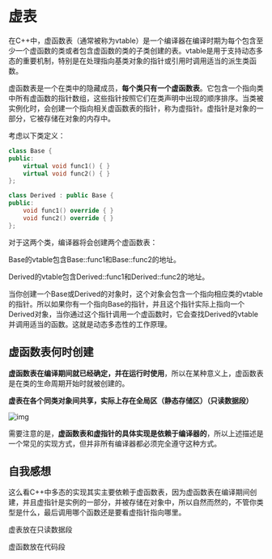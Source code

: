 # 虚表

在C++中，虚函数表（通常被称为vtable）是一个编译器在编译时期为每个包含至少一个虚函数的类或者包含虚函数的类的子类创建的表。vtable是用于支持动态多态的重要机制，特别是在处理指向基类对象的指针或引用时调用适当的派生类函数。

虚函数表是一个在类中的隐藏成员，**每个类只有一个虚函数表**。它包含一个指向类中所有虚函数的指针数组，这些指针按照它们在类声明中出现的顺序排序。当类被实例化时，会创建一个指向相关虚函数表的指针，称为虚指针。虚指针是对象的一部分，它被存储在对象的内存中。

考虑以下类定义：

```c++
class Base {
public:
    virtual void func1() { }
    virtual void func2() { }
};

class Derived : public Base {
public:
    void func1() override { }
    void func2() override { }
};
```

对于这两个类，编译器将会创建两个虚函数表：

Base的vtable包含Base::func1和Base::func2的地址。

Derived的vtable包含Derived::func1和Derived::func2的地址。

当你创建一个Base或Derived的对象时，这个对象会包含一个指向相应类的vtable的指针。所以如果你有一个指向Base的指针，并且这个指针实际上指向一个Derived对象，当你通过这个指针调用一个虚函数时，它会查找Derived的vtable并调用适当的函数。这就是动态多态性的工作原理。

## 虚函数表何时创建

**虚函数表在编译期间就已经确定，并在运行时使用**，所以在某种意义上，虚函数表是在类的生命周期开始时就被创建的。

**虚表在各个同类对象间共享，实际上存在全局区（静态存储区）（只读数据段）**

![img](https://img-blog.csdnimg.cn/2020082616593663.png?x-oss-process=image/watermark,type_ZmFuZ3poZW5naGVpdGk,shadow_10,text_aHR0cHM6Ly9ibG9nLmNzZG4ubmV0L0pNVzE0MDc=,size_16,color_FFFFFF,t_70#pic_center)

需要注意的是，**虚函数表和虚指针的具体实现是依赖于编译器的**，所以上述描述是一个常见的实现方式，但并非所有编译器都必须完全遵守这种方式。

## 自我感想

这么看C++中多态的实现其实主要依赖于虚函数表，因为虚函数表在编译期间创建，并且虚指针是实例的一部分，并被存储在对象中，所以自然而然的，不管你类型是什么，最后调用哪个函数还是要看虚指针指向哪里。

虚表放在只读数据段

虚函数放在代码段